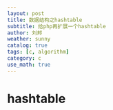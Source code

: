 ```yaml
---
layout: post
title: 数据结构之hashtable
subtitle: 给php再扩展一个hashtable
author: 刘邦
weather: sunny
catalog: true
tags: [c, algorithm]
category: c
use_math: true
---
```

# hashtable
